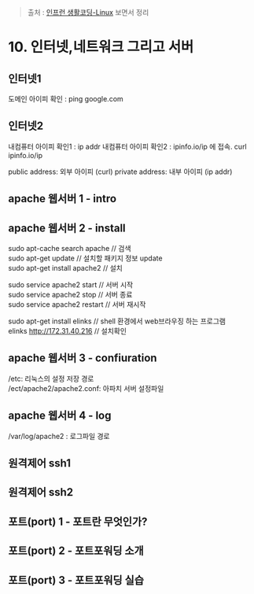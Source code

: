 > 출처 : [인프런 생활코딩-Linux](https://inflearn.com) 보면서 정리

# 10. 인터넷,네트워크 그리고 서버
## 인터넷1
도메인 아이피 확인 : ping google.com
## 인터넷2
내컴퓨터 아이피 확인1 : ip addr
내컴퓨터 아이피 확인2 : ipinfo.io/ip 에 접속. curl ipinfo.io/ip

 public address: 외부 아이피  (curl)
 private address: 내부 아이피 (ip addr)
 
## apache 웹서버 1 - intro
## apache 웹서버 2 - install
sudo apt-cache search apache // 검색  
sudo apt-get update // 설치할 패키지 정보 update  
sudo apt-get install apache2 // 설치  

sudo service apache2 start // 서버 시작  
sudo service apache2 stop // 서버 종료  
sudo service apache2 restart // 서버 재시작  

sudo apt-get install elinks // shell 환경에서 web브라우징 하는 프로그램  
elinks http://172.31.40.216 // 설치확인  

## apache 웹서버 3 - confiuration
/etc: 리눅스의 설정 저장 경로  
/ect/apache2/apache2.conf: 아파치 서버 설정파일  

## apache 웹서버 4 - log
/var/log/apache2 : 로그파일 경로  

## 원격제어 ssh1

## 원격제어 ssh2
## 포트(port) 1 - 포트란 무엇인가?
## 포트(port) 2 - 포트포워딩 소개
## 포트(port) 3 - 포트포워딩 실습